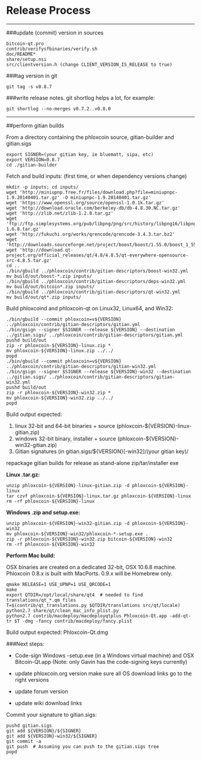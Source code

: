 Release Process
====================

* * *

###update (commit) version in sources


	bitcoin-qt.pro
	contrib/verifysfbinaries/verify.sh
	doc/README*
	share/setup.nsi
	src/clientversion.h (change CLIENT_VERSION_IS_RELEASE to true)

###tag version in git

	git tag -s v0.8.7

###write release notes. git shortlog helps a lot, for example:

	git shortlog --no-merges v0.7.2..v0.8.0

* * *

##perform gitian builds

 From a directory containing the phloxcoin source, gitian-builder and gitian.sigs
  
	export SIGNER=(your gitian key, ie bluematt, sipa, etc)
	export VERSION=0.8.7
	cd ./gitian-builder

 Fetch and build inputs: (first time, or when dependency versions change)

	mkdir -p inputs; cd inputs/
	wget 'http://miniupnp.free.fr/files/download.php?file=miniupnpc-1.9.20140401.tar.gz' -O miniupnpc-1.9.20140401.tar.gz'
	wget 'https://www.openssl.org/source/openssl-1.0.1k.tar.gz'
	wget 'http://download.oracle.com/berkeley-db/db-4.8.30.NC.tar.gz'
	wget 'http://zlib.net/zlib-1.2.8.tar.gz'
	wget 'ftp://ftp.simplesystems.org/pub/libpng/png/src/history/libpng16/libpng-1.6.8.tar.gz'
	wget 'http://fukuchi.org/works/qrencode/qrencode-3.4.3.tar.bz2'
	wget 'http://downloads.sourceforge.net/project/boost/boost/1.55.0/boost_1_55_0.tar.bz2'
	wget 'http://download.qt-project.org/official_releases/qt/4.8/4.8.5/qt-everywhere-opensource-src-4.8.5.tar.gz'
	cd ..
	./bin/gbuild ../phloxcoin/contrib/gitian-descriptors/boost-win32.yml
	mv build/out/boost-*.zip inputs/
	./bin/gbuild ../phloxcoin/contrib/gitian-descriptors/deps-win32.yml
	mv build/out/bitcoin*.zip inputs/
	./bin/gbuild ../phloxcoin/contrib/gitian-descriptors/qt-win32.yml
	mv build/out/qt*.zip inputs/

 Build phloxcoind and phloxcoin-qt on Linux32, Linux64, and Win32:
  
	./bin/gbuild --commit phloxcoin=v${VERSION} ../phloxcoin/contrib/gitian-descriptors/gitian.yml
	./bin/gsign --signer $SIGNER --release ${VERSION} --destination ../gitian.sigs/ ../phloxcoin/contrib/gitian-descriptors/gitian.yml
	pushd build/out
	zip -r phloxcoin-${VERSION}-linux.zip *
	mv phloxcoin-${VERSION}-linux.zip ../../
	popd
	./bin/gbuild --commit phloxcoin=v${VERSION} ../phloxcoin/contrib/gitian-descriptors/gitian-win32.yml
	./bin/gsign --signer $SIGNER --release ${VERSION}-win32 --destination ../gitian.sigs/ ../phloxcoin/contrib/gitian-descriptors/gitian-win32.yml
	pushd build/out
	zip -r phloxcoin-${VERSION}-win32.zip *
	mv phloxcoin-${VERSION}-win32.zip ../../
	popd

  Build output expected:

  1. linux 32-bit and 64-bit binaries + source (phloxcoin-${VERSION}-linux-gitian.zip)
  2. windows 32-bit binary, installer + source (phloxcoin-${VERSION}-win32-gitian.zip)
  3. Gitian signatures (in gitian.sigs/${VERSION}[-win32]/(your gitian key)/

repackage gitian builds for release as stand-alone zip/tar/installer exe

**Linux .tar.gz:**

	unzip phloxcoin-${VERSION}-linux-gitian.zip -d phloxcoin-${VERSION}-linux
	tar czvf phloxcoin-${VERSION}-linux.tar.gz phloxcoin-${VERSION}-linux
	rm -rf phloxcoin-${VERSION}-linux

**Windows .zip and setup.exe:**

	unzip phloxcoin-${VERSION}-win32-gitian.zip -d phloxcoin-${VERSION}-win32
	mv phloxcoin-${VERSION}-win32/phloxcoin-*-setup.exe .
	zip -r phloxcoin-${VERSION}-win32.zip bitcoin-${VERSION}-win32
	rm -rf phloxcoin-${VERSION}-win32

**Perform Mac build:**

  OSX binaries are created on a dedicated 32-bit, OSX 10.6.8 machine.
  Phloxcoin 0.8.x is built with MacPorts.  0.9.x will be Homebrew only.

	qmake RELEASE=1 USE_UPNP=1 USE_QRCODE=1
	make
	export QTDIR=/opt/local/share/qt4  # needed to find translations/qt_*.qm files
	T=$(contrib/qt_translations.py $QTDIR/translations src/qt/locale)
	python2.7 share/qt/clean_mac_info_plist.py
	python2.7 contrib/macdeploy/macdeployqtplus Phloxcoin-Qt.app -add-qt-tr $T -dmg -fancy contrib/macdeploy/fancy.plist

 Build output expected: Phloxcoin-Qt.dmg

###Next steps:

* Code-sign Windows -setup.exe (in a Windows virtual machine) and
  OSX Bitcoin-Qt.app (Note: only Gavin has the code-signing keys currently)

* update phloxcoin.org version
  make sure all OS download links go to the right versions

* update forum version

* update wiki download links

Commit your signature to gitian.sigs:

	pushd gitian.sigs
	git add ${VERSION}/${SIGNER}
	git add ${VERSION}-win32/${SIGNER}
	git commit -a
	git push  # Assuming you can push to the gitian.sigs tree
	popd


